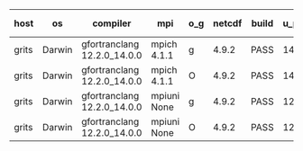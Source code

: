

| host     | os       | compiler                              | mpi                      | o_g        | netcdf        | build       | u_pass          | u_fail          | s_pass            | s_fail            | e_pass             | e_fail             | nuopc_pass       | nuopc_fail       | artifacts link          |
|----------|----------|---------------------------------------|--------------------------|------------|---------------|-------------|-----------------|-----------------|-------------------|-------------------|--------------------|--------------------|------------------|------------------|-------------------------|
| grits | Darwin | gfortranclang 12.2.0_14.0.0 | mpich 4.1.1  | g | 4.9.2  | PASS | 14108 | 0 | 48 | 1 | 81 | 0 | 47 | 0 | <a href="https://github.com/esmf-org/esmf-test-artifacts/tree/fe7142bfda218b39c6f0cb711eb28237b356992e/develop/gfortranclang/12.2.0_14.0.0/g/mpich/4.1.1" target="_blank">fe7142b</a> | 
| grits | Darwin | gfortranclang 12.2.0_14.0.0 | mpich 4.1.1  | O | 4.9.2  | PASS | 14108 | 0 | 49 | 0 | 81 | 0 | 47 | 0 | <a href="https://github.com/esmf-org/esmf-test-artifacts/tree/f49501250b2abe86175a676ea58fa2ef84205704/develop/gfortranclang/12.2.0_14.0.0/O/mpich/4.1.1" target="_blank">f495012</a> | 
| grits | Darwin | gfortranclang 12.2.0_14.0.0 | mpiuni None  | g | 4.9.2  | PASS | 12440 | 0 | 8 | 0 | 44 | 0 | None | None | <a href="https://github.com/esmf-org/esmf-test-artifacts/tree/d0f0e4f9c82c6e660732728b880adfb03bbb5adf/develop/gfortranclang/12.2.0_14.0.0/g/mpiuni/None" target="_blank">d0f0e4f</a> | 
| grits | Darwin | gfortranclang 12.2.0_14.0.0 | mpiuni None  | O | 4.9.2  | PASS | 12440 | 0 | 8 | 0 | 44 | 0 | None | None | <a href="https://github.com/esmf-org/esmf-test-artifacts/tree/691045b861e64a4dad1b38e48d30d1ef91352765/develop/gfortranclang/12.2.0_14.0.0/O/mpiuni/None" target="_blank">691045b</a> | 
